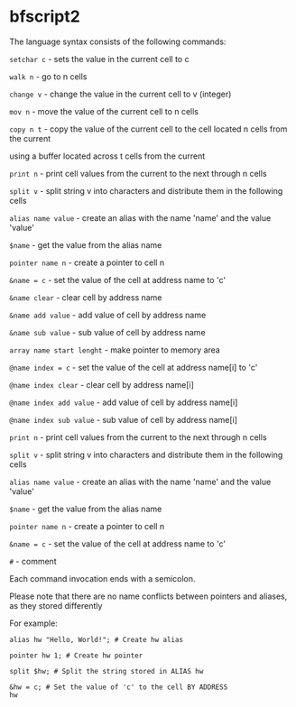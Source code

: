 # bfscript2
The language syntax consists of the following commands:

<code>setchar c</code> - sets the value in the current cell to c 

<code>walk n</code> - go to n cells

<code>change v</code> - change the value in the current cell to v (integer)

<code>mov n</code> - move the value of the current cell to n cells

<code>copy n t</code> - copy the value of the current cell to the cell located n cells from the current

using a buffer located across t cells from the current

<code>print n</code> - print cell values from the current to the next through n cells

<code>split v</code> - split string v into characters and distribute them in the following cells

<code>alias name value</code> - create an alias with the name 'name' and the value 'value'

<code>$name</code> - get the value from the alias name

<code>pointer name n</code> - create a pointer to cell n

<code>&name = c</code> - set the value of the cell at address name to 'c'

<code>&name clear</code> - clear cell by address name

<code>&name add value</code> - add value of cell by address name

<code>&name sub value</code> - sub value of cell by address name

<code>array name start lenght</code> - make pointer to memory area

<code>@name index = c</code> - set the value of the cell at address name\[i\] to 'c'

<code>@name index clear</code> - clear cell by address name\[i\]

<code>@name index add value</code> - add value of cell by address name\[i\]

<code>@name index sub value</code> - sub value of cell by address name\[i\]

<code>print n</code> - print cell values from the current to the next through n cells

<code>split v</code> - split string v into characters and distribute them in the following cells

<code>alias name value</code> - create an alias with the name 'name' and the value 'value'

<code>$name</code> - get the value from the alias name

<code>pointer name n</code> - create a pointer to cell n

<code>&name = c</code> - set the value of the cell at address name to 'c'

<code>\#</code> - comment

Each command invocation ends with a semicolon.

Please note that there are no name conflicts between pointers and aliases, as they stored differently

For example:

<code>alias hw "Hello, World!"; # Create hw alias</code>

<code>pointer hw 1; # Create hw pointer</code>

<code>split $hw; # Split the string stored in ALIAS hw</code>

<code>&hw = c; # Set the value of 'c' to the cell BY ADDRESS hw</code>
